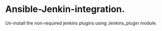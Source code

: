 # Ansible-Jenkin-integration.
 Un-install the non-required  jenkins plugins using Jenkins_plugin module.
